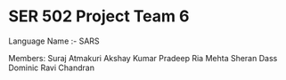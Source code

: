 # SER 502 Project Team 6

Language Name :- SARS 

Members:
Suraj Atmakuri
Akshay Kumar Pradeep
Ria Mehta
Sheran Dass Dominic Ravi Chandran

